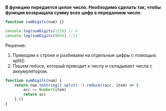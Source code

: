 **В функцию передается целое число. Необходимо сделать так, чтобы функция возвращала сумму всех цифр в переданном числе.**

```javascript
function sumDigits(num) {} 

console.log(sumDigits(123)) // 6 
console.log(sumDigits(904)) //13
```

Решение:
1. Приводим к строке и разбиваем на отдельные цифры с помощью split()
2. Пишем reduce, который приводит к числу и складывает числа с аккумулятором.
```javascript
function sumDigits(num) {
	return num.toString().split('').reduce((acc, item) => {
		acc += Number(item)
		return acc
	},0)
}
```


